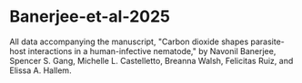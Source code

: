 # Banerjee-et-al-2025
All data accompanying the manuscript, "Carbon dioxide shapes parasite-host interactions in a human-infective nematode," by Navonil Banerjee, Spencer S. Gang, Michelle L. Castelletto, Breanna Walsh, Felicitas Ruiz, and Elissa A. Hallem.
